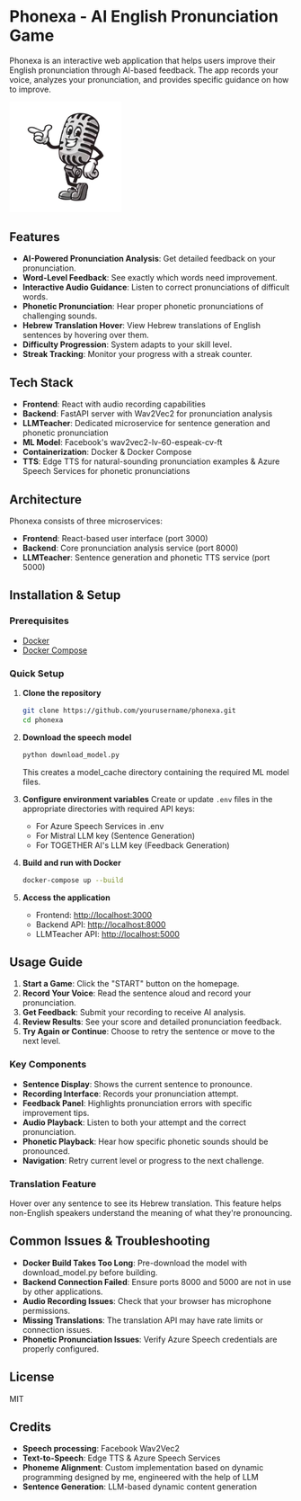 # Phonexa - AI English Pronunciation Game

Phonexa is an interactive web application that helps users improve their English pronunciation through AI-based feedback. The app records your voice, analyzes your pronunciation, and provides specific guidance on how to improve.

<img src="https://github.com/EASS-HIT-PART-A-2025-CLASS-VII/Phonexa/blob/main/frontend/src/ProjectImages/PhonexaLogo.png?raw=true" alt="Phonexa Logo" width="200"/>

## Features

- **AI-Powered Pronunciation Analysis**: Get detailed feedback on your pronunciation.
- **Word-Level Feedback**: See exactly which words need improvement.
- **Interactive Audio Guidance**: Listen to correct pronunciations of difficult words.
- **Phonetic Pronunciation**: Hear proper phonetic pronunciations of challenging sounds.
- **Hebrew Translation Hover**: View Hebrew translations of English sentences by hovering over them.
- **Difficulty Progression**: System adapts to your skill level.
- **Streak Tracking**: Monitor your progress with a streak counter.

## Tech Stack

- **Frontend**: React with audio recording capabilities
- **Backend**: FastAPI server with Wav2Vec2 for pronunciation analysis
- **LLMTeacher**: Dedicated microservice for sentence generation and phonetic pronunciation
- **ML Model**: Facebook's wav2vec2-lv-60-espeak-cv-ft
- **Containerization**: Docker & Docker Compose
- **TTS**: Edge TTS for natural-sounding pronunciation examples & Azure Speech Services for phonetic pronunciations

## Architecture

Phonexa consists of three microservices:
- **Frontend**: React-based user interface (port 3000)
- **Backend**: Core pronunciation analysis service (port 8000)
- **LLMTeacher**: Sentence generation and phonetic TTS service (port 5000)

## Installation & Setup

### Prerequisites

- [Docker](https://docs.docker.com/get-docker/)
- [Docker Compose](https://docs.docker.com/compose/install/)

### Quick Setup

1. **Clone the repository**
    ```bash
    git clone https://github.com/yourusername/phonexa.git
    cd phonexa
    ```

2. **Download the speech model**
    ```bash
    python download_model.py
    ```
    This creates a model_cache directory containing the required ML model files.

3. **Configure environment variables**
    Create or update `.env` files in the appropriate directories with required API keys:
    - For Azure Speech Services in .env
    - For Mistral LLM key (Sentence Generation)
    - For TOGETHER AI's LLM key (Feedback Generation)

4. **Build and run with Docker**
    ```bash
    docker-compose up --build
    ```

5. **Access the application**
    - Frontend: [http://localhost:3000](http://localhost:3000)
    - Backend API: [http://localhost:8000](http://localhost:8000)
    - LLMTeacher API: [http://localhost:5000](http://localhost:5000)

## Usage Guide

1. **Start a Game**: Click the "START" button on the homepage.
2. **Record Your Voice**: Read the sentence aloud and record your pronunciation.
3. **Get Feedback**: Submit your recording to receive AI analysis.
4. **Review Results**: See your score and detailed pronunciation feedback.
5. **Try Again or Continue**: Choose to retry the sentence or move to the next level.

### Key Components

- **Sentence Display**: Shows the current sentence to pronounce.
- **Recording Interface**: Records your pronunciation attempt.
- **Feedback Panel**: Highlights pronunciation errors with specific improvement tips.
- **Audio Playback**: Listen to both your attempt and the correct pronunciation.
- **Phonetic Playback**: Hear how specific phonetic sounds should be pronounced.
- **Navigation**: Retry current level or progress to the next challenge.

### Translation Feature

Hover over any sentence to see its Hebrew translation. This feature helps non-English speakers understand the meaning of what they're pronouncing.

## Common Issues & Troubleshooting

- **Docker Build Takes Too Long**: Pre-download the model with download_model.py before building.
- **Backend Connection Failed**: Ensure ports 8000 and 5000 are not in use by other applications.
- **Audio Recording Issues**: Check that your browser has microphone permissions.
- **Missing Translations**: The translation API may have rate limits or connection issues.
- **Phonetic Pronunciation Issues**: Verify Azure Speech credentials are properly configured.

## License

MIT

## Credits

- **Speech processing**: Facebook Wav2Vec2
- **Text-to-Speech**: Edge TTS & Azure Speech Services
- **Phoneme Alignment**: Custom implementation based on dynamic programming designed by me, engineered with the help of LLM
- **Sentence Generation**: LLM-based dynamic content generation